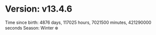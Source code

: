 # Version: v13.4.6
Time since birth: 4876 days, 117025 hours, 7021500 minutes, 421290000 seconds
Season: Winter ❄️
